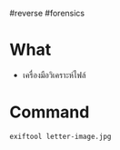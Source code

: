 #reverse #forensics
# What
- เครื่องมือวิเคราะห์ไฟล์
# Command
```bash
exiftool letter-image.jpg
```